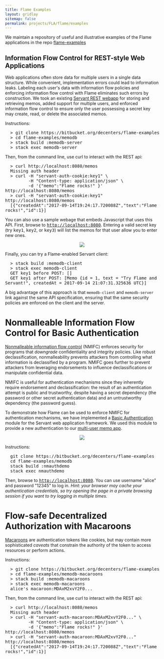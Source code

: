 ```yaml
---
title: Flame Examples
layout: gridlay
sitemap: false
permalink: projects/FLA/flame/examples
---
```


We maintain a repository of useful and illustrative examples of the Flame applications in the repo 
       [flame-examples](https://bitbucket.org/decenters/flame-examples)

## Information Flow Control for REST-style Web Applications

Web applications often store data for multiple users in
a single data structure. While convenient, implementation
errors could lead to information leaks.  Labeling each
user's data with information flow policies and enforcing
information flow control with Flame eliminates such errors
by construction.  We took an existing <a
href="https://github.com/krdlab/examples/tree/master/haskell-servant-webapp">
Servant REST webapp</a> for storing and retrieving memos,
added support for multiple users, and enforced information
flow control to ensure only the user possessing a secret key
may create, read, or delete the associated memos.
  
Instructions:

<pre>
  > git clone https://bitbucket.org/decenters/flame-examples
  > cd flame-examples/memodb
  > stack build :memodb-server
  > stack exec memodb-server
</pre>
Then, from the command line, use curl to interact with the REST api:

<pre style="white-space:pre-wrap; word-wrap:break-word;">
  > curl http://localhost:8080/memos
  Missing auth header
  > curl -H "servant-auth-cookie:key1" \
         -H "Content-type: application/json" \
         -d '{"memo":"Flame rocks!" }' http://localhost:8080/memos
  > curl -H "servant-auth-cookie:key1" http://localhost:8080/memos
  [{"createdAt":"2017-09-14T19:24:17.720088Z","text":"Flame rocks!","id":1}]
</pre>

You can also use a sample webage that embeds Javascript that uses this API. First, browse to <a href="http://localhost:8080"><tt>http://localhost:8080</tt></a>.
Entering a valid secret key (try <tt>key1</tt>, <tt>key2</tt>, or <tt>key3</tt>) will list the memos for that user allow you to enter new ones.
<center><image src="images/memodb.png"/></center>

Finally, you can try a Flame-enabled Servant client:

<pre style="white-space:pre-wrap; word-wrap:break-word;">
  > stack build :memodb-client
  > stack exec memodb-client
  GET key1 before POST: []
  GET key1 after POST: [Memo {id = 1, text = "Try Flame and Servant!", createdAt = 2017-09-14 21:07:31.325636 UTC}]
</pre>

A big advantage of this approach is that
<code>memodb-client</code> and <code>memodb-server</code>
link against the same API specification, ensuring that the same
security policies are enforced on the client and the server.

<h1 id="nmifc">Nonmalleable Information Flow Control for Basic Authentication</h1>
         
<a href="/publications/2017-10-02-nmifc.html">Nonmalleable information flow control</a> (NMIFC)
             enforces security for programs that <em>downgrade</em> confidentiality and integrity policies. 
             Like robust declassification, nonmalleability prevents attackers from controlling what information
             is declassified by a program.  NMIFC goes further to prevent attackers from leveraging endorsements
             to influence declassifications or manipulate confidential data.  </p>
         
NMIFC is useful for authentication mechanisms since they inherently require endorsement and declassification: 
             the result of an authentication attempt is public and trustworthy, despite having a secret dependency (the password or other secret authentication data) and an
             untrustworthy dependency (the password guess). 

To demonstrate how Flame can be used to enforce NMIFC for authentication mechanisms, we have 
              implemented a <a href="https://www.ietf.org/rfc/rfc2617.txt">Basic Authentication</a>
              module for the Servant web application framework. We used this module to provide a new authentication to our
              <a href="#ifcapps">multi-user memo app</a>.
              <center><image src="images/nmauthdemo.png"/></center>


Instructions:

<pre>
  git clone https://bitbucket.org/decenters/flame-examples
  cd flame-examples/memodb
  stack build :nmauthdemo
  stack exec nmauthdemo
</pre>

Then, browse to <a href="http://localhost:8080"><tt>http://localhost:8080</tt></a>. You can use username "alice" and password "12345" to log in.
<em>Hint: your browser may cache your authentication credentials, so try opening the page in a private browsing session if you want to try logging in multiple times.</em>

<h1 id="macaroons">Flow-safe Decentralized Authorization with Macaroons</h1>

<a href="https://research.google.com/pubs/pub41892.html">Macaroons</a> are authentication tokens like cookies, but may contain more sophisticated 
<em>caveats</em> that constrain the authority of the token to access resources or perform actions. 

Instructions:

<pre>
  > git clone https://bitbucket.org/decenters/flame-examples
  > cd flame-examples/memodb-macaroons
  > stack build :memodb-macaroons
  > stack exec memodb-macaroons
  alice's macaroon:MDAxM2xvY2F0...
</pre>

Then, from the command line, use curl to interact with the REST api:

<pre style="white-space:pre-wrap; word-wrap:break-word;">
  > curl http://localhost:8080/memos
  Missing auth header
  > curl -H "servant-auth-macaroon:MDAxM2xvY2F0..." \
         -H "Content-type: application/json" \
         -d '{"memo":"Flame rocks!" }' http://localhost:8080/memos
  > curl -H "servant-auth-macaroon:MDAxM2xvY2F0..." http://localhost:8080/memos
  [{"createdAt":"2017-09-14T19:24:17.720088Z","text":"Flame rocks!","id":1}]
</pre>
